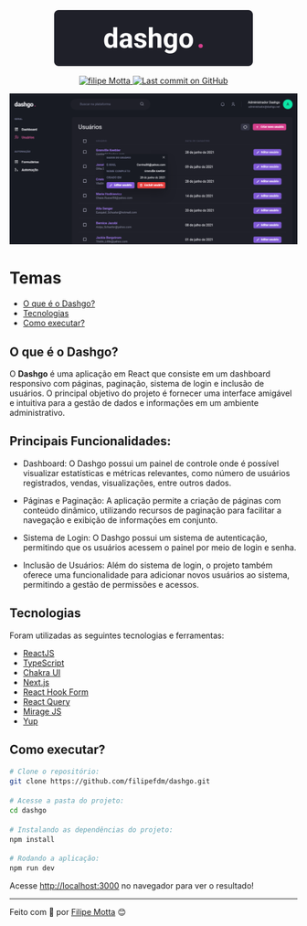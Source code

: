 <p align="center">
   <img src=".github/logo.svg"/>
</p>

<p align="center">
   <a href="https://www.linkedin.com/in/filipefmotta/">
      <img alt="filipe Motta" src="https://img.shields.io/badge/-Filipe%20Motta-4e5acf?style=flat&logo=Linkedin&logoColor=white" />
   </a>

  <a aria-label="Last Commit" href="https://github.com/filipefdm/dashgo/commits/master">
    <img alt="Last commit on GitHub" src="https://img.shields.io/github/last-commit/filipefdm/dashgo?color=4e5acf">
  </a>
</p>

<img src=".github/mockup.png"/>

# Temas

- [O que é o Dashgo?](#o-que-é-o-dashgo)
- [Tecnologias](#tecnologias)
- [Como executar?](#como-executar)

## O que é o Dashgo?

O <b>Dashgo</b> é uma aplicação em React que consiste em um dashboard responsivo com páginas, paginação, sistema de login e inclusão de usuários. O principal objetivo do projeto é fornecer uma interface amigável e intuitiva para a gestão de dados e informações em um ambiente administrativo.

## Principais Funcionalidades:

- Dashboard: O Dashgo possui um painel de controle onde é possível visualizar estatísticas e métricas relevantes, como número de usuários registrados, vendas, visualizações, entre outros dados.

- Páginas e Paginação: A aplicação permite a criação de páginas com conteúdo dinâmico, utilizando recursos de paginação para facilitar a navegação e exibição de informações em conjunto.

- Sistema de Login: O Dashgo possui um sistema de autenticação, permitindo que os usuários acessem o painel por meio de login e senha.

- Inclusão de Usuários: Além do sistema de login, o projeto também oferece uma funcionalidade para adicionar novos usuários ao sistema, permitindo a gestão de permissões e acessos.

## Tecnologias

Foram utilizadas as seguintes tecnologias e ferramentas:

- [ReactJS](https://reactjs.org/)
- [TypeScript](https://www.typescriptlang.org/)
- [Chakra UI](https://chakra-ui.com/)
- [Next.js](https://nextjs.org/)
- [React Hook Form](https://react-hook-form.com/)
- [React Query](https://react-query.tanstack.com/)
- [Mirage JS](https://miragejs.com/)
- [Yup](https://github.com/jquense/yup)

## Como executar?

```bash
# Clone o repositório:
git clone https://github.com/filipefdm/dashgo.git

# Acesse a pasta do projeto:
cd dashgo

# Instalando as dependências do projeto:
npm install

# Rodando a aplicação:
npm run dev
```

Acesse <http://localhost:3000> no navegador para ver o resultado!

---

Feito com 💜 por [Filipe Motta](https://github.com/filipefdm) 😊
